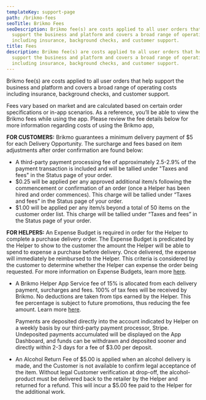 ```yaml
---
templateKey: support-page
path: /brikmo-fees
seoTitle: Brikmo Fees
seoDescription: Brikmo fee(s) are costs applied to all user orders that help
  support the business and platform and covers a broad range of operating costs
  including insurance, background checks, and customer support.
title: Fees
description: Brikmo fee(s) are costs applied to all user orders that help
  support the business and platform and covers a broad range of operating costs
  including insurance, background checks, and customer support.
---
```

Brikmo fee(s) are costs applied to all user orders that help support the business and platform and covers a broad range of operating costs including insurance, background checks, and customer support.

Fees vary based on market and are calculated based on certain order specifications or in-app scenarios.  As a reference, you’ll be able to view the Brikmo fees while using the app. Please review the fee details below for more information regarding costs of using the Brikmo app,

**FOR CUSTOMERS:** Brikmo guarantees a minimum delivery payment of $5 for each Delivery Opportunity. The surcharge and fees based on item adjustments after order confirmation are found below:

* A third-party payment processing fee of approximately 2.5-2.9% of the payment transaction is included and will be tallied under "Taxes and fees" in the Status page of your order.
* $0.25 will be applied per any approved additional item/s following the commencement or confirmation of an order (once a Helper has been hired and order commences). This charge will be tallied under “Taxes and fees” in the Status page of your order.
* $1.00 will be applied per any item/s beyond a total of 50 items on the customer order list.  This charge will be tallied under “Taxes and fees” in the Status page of your order.

**FOR HELPERS:** An Expense Budget is required in order for the Helper to complete a purchase delivery order. The Expense Budget is predicated by the Helper to show to the customer the amount the Helper will be able to spend to expense a purchase before delivery. Once delivered, the expense will immediately be reimbursed to the Helper.  This criteria is considered by the customer to determine whether the Helper can expense the order being requested. For more information on Expense Budgets, learn more [here](https://www.brikmo.co/helper-expense-budgets).

* A Brikmo Helper App Service fee of 15% is allocated from each delivery payment, surcharges and fees. 100% of tax fees will be received by Brikmo.  No deductions are taken from tips earned by the Helper. This fee percentage is subject to future promotions, thus reducing the fee amount. Learn more [here](https://www.brikmo.co/promotions).

  Payments are deposited directly into the account indicated by Helper on a weekly basis by our third-party payment processor, Stripe. Undeposited payments accumulated will be displayed on the App Dashboard, and funds can be withdrawn and deposited sooner and directly within 2-3 days for a fee of $3.00 per deposit.
* An Alcohol Return Fee of $5.00 is applied when an alcohol delivery is made, and the Customer is not available to confirm legal acceptance of the item. Without legal Customer verification at drop-off, the alcohol-product must be delivered back to the retailer by the Helper and returned for a refund. This will incur a $5.00 fee paid to the Helper for the additional work.